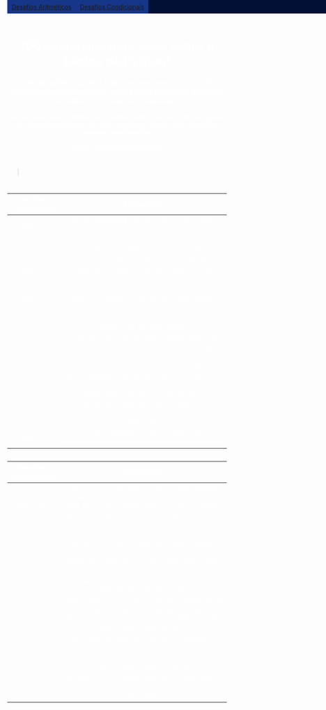 <style>
  * {
    color: white;
  }
  nav {
    background-color: #021036;
    overflow: hidden;
    width: 100%;
    position: absolute;
    top: 0;
  }
  nav a {
    font-color: white;
    background: #163689;
    float: left;
    display: block;
    text-align: center;
    padding: 7px 10px ;
    text-decooration: none;
  }
  nav a:hover {
    background: #000000;
  }
  .tabela {
    align-text: center;

  }
</style>

<nav id="navbar">
  <a href="#desarit"> Desafios Aritméticos</a>
  <a href="#descond"> Desafios Condicionais</a>
</nav>

<header id="apresent">

  # 100 exercícios para você saber o básico de Python!

  ### Este repositório conterá todos os meus execícios que fiz enquanto estava fazendo o curso básico de Python do Curso em vídeo com o  Gustavo Guanabara.

  #### Os exercícios são divididos em módulos, cada módulos contendo apenas um novo conteúdo que, que pode ou não se integrar com conteúdos passados anteriormente.

  #### Fiquem a vontade para explorar! 
<header>

#

> Obs: Está incompleto

#


<div class="tabela" id="desarit">

  |Desafios Aritméticos | Enunciados |
  :------------------: | :--------:|
  | Exercício 1          | Faça um programa que leia um numero inteiro e mostre na tela seu sucessor, e seu antecessor. |
  | Exercício 2          | Crie um algoritmo que leia um número e mostre o dobro seu triplo e a raiz quadrada. |
  | Exercício 3          | Desenvolva um programa que calcule duas notas de um aluno, calcule e mostre a sua média. |
  | Exercício 4          | Escreva um programa que leia um valor em metros e o exiba convertido em centimetros e milimetros. |
  | Exercício 5          | Faça um programa que leia um número inteiro e mostre sua tabuada inteira. |
  | Exercício 6          | Crie um programa que leia quantos reais uma pessoa tem e quantos dolares ele consegue comprar. |
  | Exercício 7          | Crie um programa que leia a altura e a largura de uma parede em metros, calcule sua área e a quantidade de tinta necessária para pintá-la, sabendo que cada litro de tinta pinta 2m². |
  | Exercício 8          | Crie um programa que leia o preço de um produto e mostre o seu novo preço com 5% de desconto. |
  | Exercício 9          |  Crie um programa que leia o salário de um funcionário e o recalcule com 15% de aumento. |
</div>

##

<div class="tabela" id="descond">

  | Desafios Condicionais | enunciados |
  | :-------------------: | :--------: |
  | Exercício 1           | Escreva um programa que faça o computador pensar em um numero inteiro entre 0 e 5 e peça para um usuário tentar adivinhar qual o número que o computador pensou, o programa deverá escrever se o usuário venceu ou não. |
  | Exercício 2           | Escreva um programa que leia a velocidade de um carro, se ele ultrapassar 80Km/h, mostre uma mensagem dizendo que ele foi multado, a multa vai custar R$7,00 para cada km/h a cima do limite. |
  | Exercício 3           | Crie um Programa que leia um número inteiro e diga se ele é par ou ímpar. |
  | Exercício 4           | Desenvolva um programa que leia a distancia de uma viagem e calcule a o preço dela, sendo R$0.50 por Km para viagens com até 200Km e R$0.45 para viagens mais longas. |
  | Exercício 5           | Faça um programa que leia um ano qualquer e diga se ele é bissexto |
  | Exercício 6           | Faça um programa que leia 3 números e diga qual é o maior e qual é o menor. |
  | Exercício 7           | Desenvolva um desafio que leia o comprimento de 3 retas e diga se ele pode ou não formar um triangulo.|
</div>
